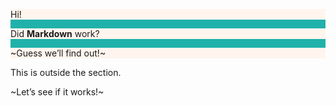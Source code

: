<style>
.alt {
  background-color: lightseagreen;
}
.alt p {
  background-color: seashell;
}
</style>

<section class="alt">


  Hi!

  Did **Markdown** work?

  ~Guess we’ll find out!~


</section>





This is outside the section.

~Let’s see if it works!~